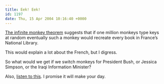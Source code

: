 ```yaml
---
title: Eek! Eek!
id: 1197
date: Thu, 15 Apr 2004 10:16:40 +0000
---
```


[The infinite monkey theorem](http://en.wikipedia.org/wiki/Infinite_monkey_theorem) suggests that if one million monkeys type keys at random eventually such a monkey would recreate every book in France’s National Library.  

This would explain a lot about the French, but I digress.  

So what would we get if we switch monkeys for President Bush, or Jessica Simpson, or the Iraqi Information Minister?  

Also, [listen to this](http://www.airbag.ca/bucket/nevertrustamonkey.mp3). I promise it will make your day.





